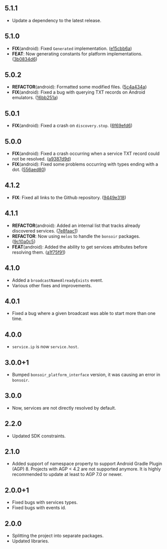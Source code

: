 ## 5.1.1

 - Update a dependency to the latest release.

## 5.1.0

 - **FIX**(android): Fixed `Generated` implementation. ([e15cbb6a](https://github.com/Skyost/Bonsoir/commit/e15cbb6ade2d0a8f2fb8698eb016ec8105e2d89c))
 - **FEAT**: Now generating constants for platform implementations. ([3b0834d6](https://github.com/Skyost/Bonsoir/commit/3b0834d61c4b4b1a420a1b728808450fc410393d))

## 5.0.2

 - **REFACTOR**(android): Formatted some modified files. ([5c4a434a](https://github.com/Skyost/Bonsoir/commit/5c4a434a6f4636515c7c6febe713749170528b36))
 - **FIX**(android): Fixed a bug with querying TXT records on Android emulators. ([16bb251a](https://github.com/Skyost/Bonsoir/commit/16bb251a3f5fdf6dec321e3847d4d8a6d0d63a63))

## 5.0.1

 - **FIX**(android): Fixed a crash on `discovery.stop`. ([6f69efd6](https://github.com/Skyost/Bonsoir/commit/6f69efd670b87bff4f7148ef781a350203a02a97))

## 5.0.0

 - **FIX**(android): Fixed a crash occurring when a service TXT record could not be resolved. ([a9387d9d](https://github.com/Skyost/Bonsoir/commit/a9387d9d9514d2e8936ff7afd7c848615cbb8233))
 - **FIX**(android): Fixed some problems occurring with types ending with a dot. ([556aed80](https://github.com/Skyost/Bonsoir/commit/556aed80ca1e9899c49ea2c91c9fb91f1ec6aba1))

## 4.1.2

 - **FIX**: Fixed all links to the Github repository. ([9449e318](https://github.com/Skyost/Bonsoir/commit/9449e3185016d9531c4dfd8e46cc7bdbdbe563d0))

## 4.1.1

 - **REFACTOR**(android): Added an internal list that tracks already discovered services. ([7e8faac1](https://github.com/Skyost/Bonsoir/commit/7e8faac155540aa29020ebcefc3905009ce5477e))
 - **REFACTOR**: Now using `melos` to handle the `bonsoir` packages. ([9c10a0c5](https://github.com/Skyost/Bonsoir/commit/9c10a0c588e407d80f7551ebb992e9b70b05da92))
 - **FEAT**(android): Added the ability to get services attributes before resolving them. ([a1f75f91](https://github.com/Skyost/Bonsoir/commit/a1f75f91865bc374e41f50f4eebf7ce8af38dbdb))

## 4.1.0

* Added a `broadcastNameAlreadyExists` event.
* Various other fixes and improvements.

## 4.0.1

* Fixed a bug where a given broadcast was able to start more than one time.

## 4.0.0

* `service.ip` is now `service.host`.

## 3.0.0+1

* Bumped `bonsoir_platform_interface` version, it was causing an error in `bonsoir`.

## 3.0.0

* Now, services are not directly resolved by default.

## 2.2.0

* Updated SDK constraints.

## 2.1.0

* Added support of namespace property to support Android Gradle Plugin (AGP) 8. Projects with AGP < 4.2 are not supported anymore. It is highly recommended to update at least to AGP 7.0 or newer.

## 2.0.0+1

* Fixed bugs with services types.
* Fixed bugs with events id.

## 2.0.0

* Splitting the project into separate packages.
* Updated libraries.